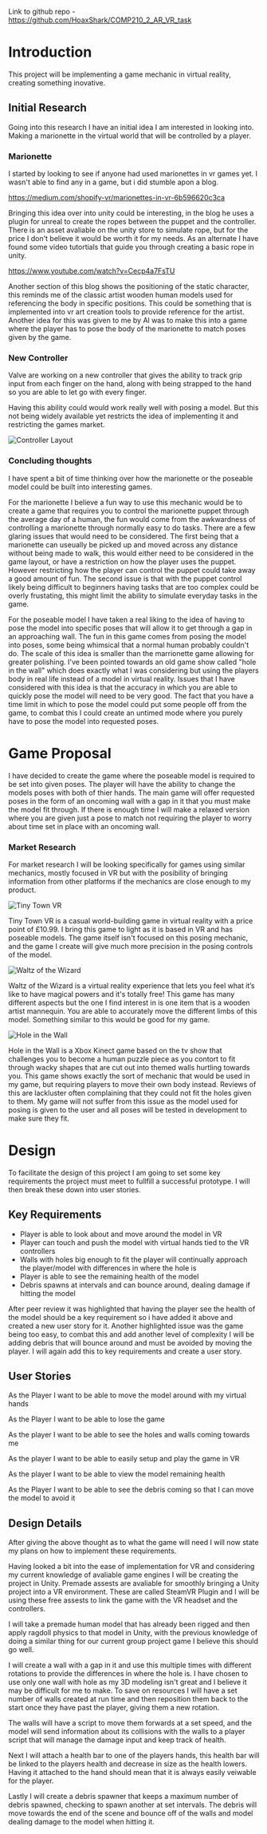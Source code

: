 Link to github repo - https://github.com/HoaxShark/COMP210_2_AR_VR_task

# Introduction
This project will be implementing a game mechanic in virtual reality, creating something inovative.

## Initial Research
Going into this research I have an initial idea I am interested in looking into. Making a marionette in the virtual world that will be controlled by a player.

### Marionette
I started by looking to see if anyone had used marionettes in vr games yet. I wasn't able to find any in a game, but i did stumble apon a blog. 

https://medium.com/shopify-vr/marionettes-in-vr-6b596620c3ca

Bringing this idea over into unity could be interesting, in the blog he uses a plugin for unreal to create the ropes between the puppet and the controller. There is an asset avaliable on the unity store to simulate rope, but for the price I don't believe it would be worth it for my needs. 
As an alternate I have found some video tutortials that guide you through creating a basic rope in unity.

https://www.youtube.com/watch?v=Cecp4a7FsTU

Another section of this blog shows the positioning of the static character, this reminds me of the classic artist wooden human models used for referencing the body in specific positions.
This could be something that is implemented into vr art creation tools to provide reference for the artist.
Another idea for this was given to me by Al was to make this into a game where the player has to pose the body of the marionette to match poses given by the game.

### New Controller
Valve are working on a new controller that gives the ability to track grip input from each finger on the hand, along with being strapped to the hand so you are able to let go with every finger.

Having this ability could would work really well with posing a model. But this not being widely available yet restricts the idea of implementing it and restricting the games market. 

![Controller Layout](https://cdn.arstechnica.net/wp-content/uploads/2017/06/knuckles2.png)

### Concluding thoughts
I have spent a bit of time thinking over how the marionette or the poseable model could be built into interesting games.

For the marionette I believe a fun way to use this mechanic would be to create a game that requires you to control the marionette puppet through the average day of a human, the fun would come from the awkwardness of controlling a marionette through normally easy to do tasks. There are a few glaring issues that would need to be considered. The first being that a marionette can useually be picked up and moved across any distance without being made to walk, this would either need to be considered in the game layout, or have a restriction on how the player uses the puppet. However restricting how the player can control the puppet could take away a good amount of fun. The second issue is that with the puppet control likely being difficult to beginners having tasks that are too complex could be overly frustating, this might limit the ability to simulate everyday tasks in the game.

For the poseable model I have taken a real liking to the idea of having to pose the model into specific poses that will allow it to get through a gap in an approaching wall. The fun in this game comes from posing the model into poses, some being whimsical that a normal human probably couldn't do. The scale of this idea is smaller than the marrionette game allowing for greater polishing. I've been pointed towards an old game show called "hole in the wall" which does exactly what I was considering but using the players body in real life instead of a model in virtual reality. Issues that I have considered with this idea is that the accuracy in which you are able to quickly pose the model will need to be very good. The fact that you have a time limit in which to pose the model could put some people off from the game, to combat this I could create an untimed mode where you purely have to pose the model into requested poses.

# Game Proposal
I have decided to create the game where the poseable model is required to be set into given poses. The player will have the ability to change the models poses with both of thier hands. The main game will offer requested poses in the form of an oncoming wall with a gap in it that you must make the model fit through. If there is enough time I will make a relaxed version where you are given just a pose to match not requiring the player to worry about time set in place with an oncoming wall.

### Market Research
For market research I will be looking specifically for games using similar mechanics, mostly focused in VR but with the posibility of bringing information from other platforms if the mechanics are close enough to my product.

![Tiny Town VR](https://steamcdn-a.akamaihd.net/steam/apps/653930/header.jpg?t=1516678143)

Tiny Town VR is a casual world-building game in virtual reality with a price point of £10.99. I bring this game to light as it is based in VR and has poseable models.
The game itself isn't focused on this posing mechanic, and the game I create will give much more precision in the posing controls of the model.

![Waltz of the Wizard](https://steamcdn-a.akamaihd.net/steam/apps/436820/header.jpg?t=1539707517)

Waltz of the Wizard is a virtual reality experience that lets you feel what it’s like to have magical powers and it's totally free! This game has many different aspects but the one I find interest in is one item that is a wooden artist mannequin. You are able to accurately move the different limbs of this model. Something similar to this would be good for my game.

![Hole in the Wall](http://123kinect.com/wp-content/uploads/2011/08/hole-in-the-wall-kinect.jpg)

Hole in the Wall is a Xbox Kinect game based on the tv show that challenges you to become a human puzzle piece as you contort to fit through wacky shapes that are cut out into themed walls hurtling towards you. This game shows exactly the sort of mechanic that would be used in my game, but requiring players to move their own body instead. Reviews of this are lackluster often complaining that they could not fit the holes given to them. My game will not suffer from this issue as the model used for posing is given to the user and all poses will be tested in development to make sure they fit.

# Design
To facilitate the design of this project I am going to set some key requirements the project must meet to fullfill a successful prototype.
I will then break these down into user stories.

## Key Requirements
* Player is able to look about and move around the model in VR
* Player can touch and push the model with virtual hands tied to the VR controllers
* Walls with holes big enough to fit the player will continually approach the player/model with differences in where the hole is
* Player is able to see the remaining health of the model
* Debris spawns at intervals and can bounce around, dealing damage if hitting the model

After peer review it was highlighted that having the player see the health of the model should be a key requirement so i have added it above and created a new user story for it. Another highlighted issue was the game being too easy, to combat this and add another level of complexity I will be adding debris that will bounce around and must be avoided by moving the player. I will again add this to key requirements and create a user story.

## User Stories

As the Player I want to be able to move the model around with my virtual hands

As the Player I want to be able to lose the game

As the player I want to be able to see the holes and walls coming towards me

As the player I want to be able to easily setup and play the game in VR

As the player I want to be able to view the model remaining health

As the Player I want to be able to see the debris coming so that I can move the model to avoid it

## Design Details
After giving the above thought as to what the game will need I will now state my plans on how to implement these requirements.

Having looked a bit into the ease of implementation for VR and considering my current knowledge of avaliable game engines I will be creating the project in Unity. Premade assests are avaliable for smoothly bringing a Unity project into a VR environment. These are called SteamVR Plugin and I will be using these free assests to link the game with the VR headset and the controllers.

I will take a premade human model that has already been rigged and then apply ragdoll physics to that model in Unity, with the previous knowledge of doing a similar thing for our current group project game I believe this should go well.

I will create a wall with a gap in it and use this multiple times with different rotations to provide the differences in where the hole is. I have chosen to use only one wall with hole as my 3D modeling isn't great and I believe it may be difficult for me to make. To save on resources I will have a set number of walls created at run time and then reposition them back to the start once they have past the player, giving them a new rotation.

The walls will have a script to move them forwards at a set speed, and the model will send information about its collisions with the walls to a player script that will manage the damage input and keep track of health.

Next I will attach a health bar to one of the players hands, this health bar will be linked to the players health and decrease in size as the health lowers. Having it attached to the hand should mean that it is always easily veiwable for the player.

Lastly I will create a debris spawner that keeps a maximum number of debris spawned, checking to spawn another at set intervals. The debris will move towards the end of the scene and bounce off of the walls and model dealing damage to the model when hitting it.
